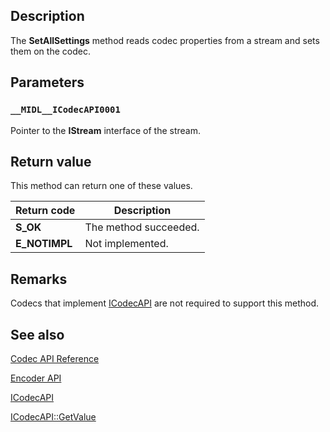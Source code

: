 ## Description

The **SetAllSettings** method reads codec properties from a stream and sets them on the codec.

## Parameters

### `__MIDL__ICodecAPI0001`

Pointer to the **IStream** interface of the stream.

## Return value

This method can return one of these values.

| Return code | Description |
| --- | --- |
| **S_OK** | The method succeeded. |
| **E_NOTIMPL** | Not implemented. |

## Remarks

Codecs that implement [ICodecAPI](https://learn.microsoft.com/windows/desktop/api/icodecapi/nn-icodecapi-icodecapi) are not required to support this method.

## See also

[Codec API Reference](https://learn.microsoft.com/windows/desktop/DirectShow/codec-api-reference)

[Encoder API](https://learn.microsoft.com/windows/desktop/DirectShow/encoder-api)

[ICodecAPI](https://learn.microsoft.com/windows/desktop/api/icodecapi/nn-icodecapi-icodecapi)

[ICodecAPI::GetValue](https://learn.microsoft.com/windows/desktop/api/icodecapi/nf-icodecapi-icodecapi-getvalue)